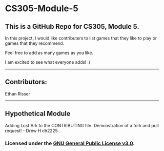 # CS305-Module-5
This is a GitHub Repo for CS305, Module 5.
---

In this project, I would like contributers to list games that they like to play or games that they recommend.

Feel free to add as many games as you like.

I am excited to see what everyone adds! :)

***

## Contributors:

Ethan Risser

***

## Hypothetical Module

Adding Lost Ark to the CONTRIBUTING file. Demonstration of a fork and pull request! - Drew H dh2225

### Licensed under the [GNU General Public License v3.0](LICENSE).


